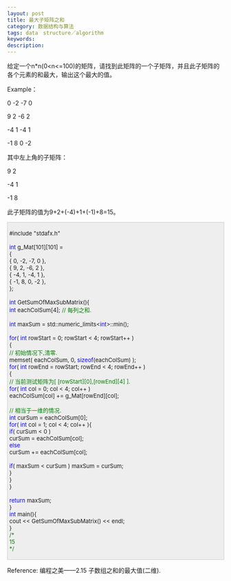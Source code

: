 ```yaml
---
layout: post
title: 最大子矩阵之和
category: 数据结构与算法
tags: data　structure／algorithm
keywords: 
description: 
---
```


给定一个n\*n(0\<n\<=100)的矩阵，请找到此矩阵的一个子矩阵，并且此子矩阵的各个元素的和最大，输出这个最大的值。

Example：

 0 -2 -7  0 

 9  2 -6  2 

-4  1 -4  1 

-1  8  0 -2 

其中左上角的子矩阵：

 9 2 

-4 1 

-1 8 

此子矩阵的值为9+2+(-4)+1+(-1)+8=15。

 

<div
style="border-bottom:#cccccc 1px solid;border-left:#cccccc 1px solid;padding-bottom:4px;background-color:#eeeeee;padding-left:4px;width:98%;padding-right:5px;font-size:13px;word-break:break-all;border-top:#cccccc 1px solid;border-right:#cccccc 1px solid;padding-top:4px;">

\#include "stdafx.h"\
\
 <span style="color:#0000ff;">int</span> g\_Mat[101][101] =\
 {\
     { 0, -2, -7, 0 },\
     { 9, 2, -6, 2 },\
     { -4, 1, -4, 1 },\
     { -1, 8, 0, -2 },\
 };\
\
 <span style="color:#0000ff;">int</span> GetSumOfMaxSubMatrix(){\
     <span style="color:#0000ff;">int</span> eachColSum[4]; <span
style="color:#008000;">//</span><span
style="color:#008000;"> 每列之和.</span><span style="color:#008000;">\
 </span>\
     <span
style="color:#0000ff;">int</span> maxSum = std::numeric\_limits\<<span
style="color:#0000ff;">int</span>\>::min();\
\
     <span style="color:#0000ff;">for</span>( <span
style="color:#0000ff;">int</span> rowStart = 0; rowStart \< 4; rowStart++ )\
     {\
         <span style="color:#008000;">//</span><span
style="color:#008000;"> 初始情况下,清零.</span><span
style="color:#008000;">\
 </span>        memset( eachColSum, 0, <span
style="color:#0000ff;">sizeof</span>(eachColSum) );\
         <span style="color:#0000ff;">for</span>( <span
style="color:#0000ff;">int</span> rowEnd = rowStart; rowEnd \< 4; rowEnd++ )\
         {\
             <span style="color:#008000;">//</span><span
style="color:#008000;"> 当前测试矩阵为[ [rowStart][0],[rowEnd][4] ].</span><span
style="color:#008000;">\
 </span>            <span style="color:#0000ff;">for</span>( <span
style="color:#0000ff;">int</span> col = 0; col \< 4; col++ )\
                 eachColSum[col] += g\_Mat[rowEnd][col];\
\
             <span style="color:#008000;">//</span><span
style="color:#008000;"> 相当于一维的情况.</span><span
style="color:#008000;">\
 </span>            <span
style="color:#0000ff;">int</span> curSum = eachColSum[0];\
             <span style="color:#0000ff;">for</span>( <span
style="color:#0000ff;">int</span> col = 1; col \< 4; col++ ){\
                 <span style="color:#0000ff;">if</span>( curSum \< 0 )\
                     curSum = eachColSum[col];\
                 <span style="color:#0000ff;">else</span>\
                     curSum += eachColSum[col];\
\
                 <span
style="color:#0000ff;">if</span>( maxSum \< curSum ) maxSum = curSum;\
             }\
         }\
     }\
\
     <span style="color:#0000ff;">return</span> maxSum;\
 }\
 <span style="color:#0000ff;">int</span> main(){\
     cout \<\< GetSumOfMaxSubMatrix() \<\< endl;\
 }\
 <span style="color:#008000;">/\*</span><span style="color:#008000;">\
 15\
 </span><span style="color:#008000;">\*/</span>

</div>

 Reference: 编程之美——2.15 子数组之和的最大值(二维).







